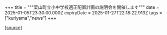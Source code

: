 +++
title = """栗山町立小中学校適正配置計画の説明会を開催します"""
date = 2025-01-05T23:30:00.000Z
expiryDate = 2025-01-27T22:18:22.913Z
tags = ["kuriyama","news"]
+++


[[source]](https://www.town.kuriyama.hokkaido.jp/site/mirai/29768.html)
